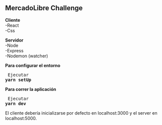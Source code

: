 ## MercadoLibre Challenge

**Cliente**
<br /> -React
<br /> -Css

**Servidor**
<br /> -Node
<br /> -Express
<br /> -Nodemon (watcher)
<br /> 

**Para configurar el entorno**
<br /><pre> Ejecutar **yarn setUp**</pre>

**Para correr la aplicación**
<br /> <pre> Ejecutar **yarn dev** </pre>
El cliente debería inicializarse por defecto en localhost:3000 y el server en localhost:5000.
